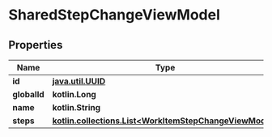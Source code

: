
# SharedStepChangeViewModel

## Properties
| Name | Type | Description | Notes |
| ------------ | ------------- | ------------- | ------------- |
| **id** | [**java.util.UUID**](java.util.UUID.md) |  |  |
| **globalId** | **kotlin.Long** |  |  |
| **name** | **kotlin.String** |  |  |
| **steps** | [**kotlin.collections.List&lt;WorkItemStepChangeViewModel&gt;**](WorkItemStepChangeViewModel.md) |  |  |



